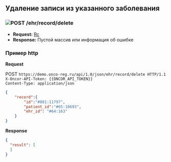 ## Удаление записи из указанного заболевания

### ![POST](../../../../img/post.png) /ehr/record/delete
* **Request:** [Rc](../../../../types/types.md#com.siams.med.api.Rc) 
* **Response:** Пустой массив или информация об ошибке




### Пример http
 
 **Request**
 
 POST `https://demo.onco-reg.ru/api/1.0/json/ehr/record/delete HTTP/1.1`  
 `X-Oncor-API-Token: {{ONCOR_API_TOKEN}}`  
 `Content-Type: application/json`
 
 ```json
 {
     "record":{
         "id":"#881:11797",
         "patient_id":"#65:10693",
         "ehr_id": "#64:163"
     }
 }
 ```
 
 **Response**
 ```json
 {
   "result": [
   ]
 }
 ```
 
